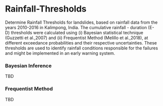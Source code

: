 # Rainfall-Thresholds
Determine Rainfall Thresholds for landslides, based on rainfall data from the years 2010-2016 in Kalimpong, India. The cumulative rainfall - duration (E-D) thresholds were calculated using (i) Bayesian statistical technique (Guzzetti et al.,2007) and (ii) Frequentist Method (Melillo et al.,2018), at different exceedance probabilities and their respective uncertainties. These thresholds are used to identify rainfall conditions responsible for the failures and might be implemented in an early warning system.

### Bayesian Inference
TBD

### Frequentist Method
TBD
